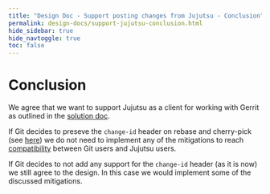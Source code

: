 ```yaml
---
title: "Design Doc - Support posting changes from Jujutsu - Conclusion"
permalink: design-docs/support-jujutsu-conclusion.html
hide_sidebar: true
hide_navtoggle: true
toc: false
---
```


# Conclusion

We agree that we want to support Jujutsu as a client for working with Gerrit as
outlined in the [solution doc](solution.html).

If Git decides to preseve the `change-id` header on rebase and cherry-pick (see
[here](solution.html#git-does-not-preserve-jj-change-ids)) we do not need to
implement any of the mitigations to reach
[compatibility](solution.html#compatibility) between Git users and Jujutsu
users.

If Git decides to not add any support for the `change-id` header (as it is now)
we still agree to the design. In this case we would implement some of the
discussed mitigations.
